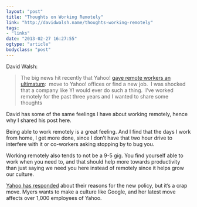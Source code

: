 ```yaml
---
layout: "post"
title: "Thoughts on Working Remotely"
link: "http://davidwalsh.name/thoughts-working-remotely"
tags: 
- "links"
date: "2013-02-27 16:27:55"
ogtype: "article"
bodyclass: "post"
---
```


David Walsh:

> The big news hit recently that Yahoo! [gave remote workers an ultimatum](http://allthingsd.com/20130222/physically-together-heres-the-internal-yahoo-no-work-from-home-memo-which-extends-beyond-remote-workers/):  move to Yahoo! offices or find a new job.  I was shocked that a company like Y! would ever do such a thing.  I’ve worked remotely for the past three years and I wanted to share some thoughts

David has some of the same feelings I have about working remotely, hence why I shared his post here.

Being able to work remotely is a great feeling. And I find that the days I work from home, I get more done, since I don’t have that two hour drive to interfere with it or co-workers asking stopping by to bug you.

Working remotely also tends to not be a 9-5 gig. You find yourself able to work when you need to, and that should help more towards productivity than just saying we need you here instead of remotely since it helps grow our culture.

[Yahoo has responded](http://mashable.com/2013/02/27/yahoo-work-at-home/) about their reasons for the new policy, but it’s a crap move. Myers wants to make a culture like Google, and her latest move affects over 1,000 employees of Yahoo.